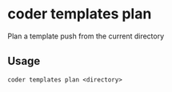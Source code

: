 # coder templates plan

Plan a template push from the current directory
## Usage
```console
coder templates plan <directory>
```
